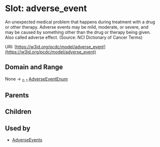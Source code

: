 
# Slot: adverse_event


An unexpected medical problem that happens during treatment with a drug or other therapy. Adverse events may be mild, moderate, or severe, and may be caused by something other than the drug or therapy being given. Also called adverse effect. (Source: NCI Dictionary of Cancer Terms)

URI: [https://w3id.org/pcdc/model/adverse_event](https://w3id.org/pcdc/model/adverse_event)


## Domain and Range

None &#8594;  <sub>0..1</sub> [AdverseEventEnum](AdverseEventEnum.md)

## Parents


## Children


## Used by

 * [AdverseEvents](AdverseEvents.md)
